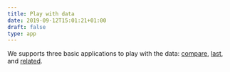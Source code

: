 ```yaml
---
title: Play with data
date: 2019-09-12T15:01:21+01:00
draft: false
type: app
---
```


We supports three basic applications to play with the data: [compare](/data/compare), [last](/data/last), and [related](/data/related).
